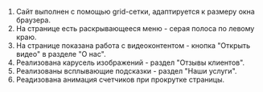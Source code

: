 1. Сайт выполнен с помощью grid-сетки, адаптируется к размеру окна браузера.
2. На странице есть раскрывающееся меню - серая полоса по левому краю.
3. На странице показана работа с видеоконтентом - кнопка "Открыть видео" в разделе "О нас".
4. Реализована карусель изображений - раздел "Отзывы клиентов".
5. Реализованы всплывающие подсказки - раздел "Наши услуги".
6. Реадизована анимация счетчиков при прокрутке страницы.
